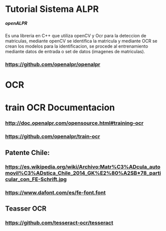 # Tutorial Sistema ALPR 

##### openALPR
Es una libreria en C++ que utiliza openCV y Ocr para la deteccion de matriculas, mediante openCV se identifica la matricula y mediante OCR se crean los modelos para la identificacion, se procede al entrenamiento mediante datos de entrada o set de datos (imagenes de matriculas).

### https://github.com/openalpr/openalpr

# OCR
# train OCR Documentacion

### http://doc.openalpr.com/opensource.html#training-ocr

### https://github.com/openalpr/train-ocr


## Patente Chile:

### https://es.wikipedia.org/wiki/Archivo:Matr%C3%ADcula_automovil%C3%ADstica_Chile_2014_GK%E2%80%A2SB*78_particular_con_FE-Schrift.jpg

### https://www.dafont.com/es/fe-font.font

## Teasser OCR

### https://github.com/tesseract-ocr/tesseract


